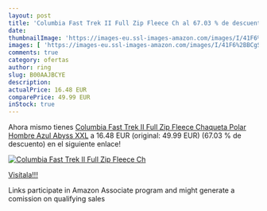 ```yaml
---
layout: post
title: 'Columbia Fast Trek II Full Zip Fleece Ch al 67.03 % de descuento'
date: 
thumbnailImage: 'https://images-eu.ssl-images-amazon.com/images/I/41F6%2BBCgSML._SL200_.jpg'
images: [ 'https://images-eu.ssl-images-amazon.com/images/I/41F6%2BBCgSML._SL200_.jpg' ]
comments: true
category: ofertas
author: ring
slug: B00AAJBCYE
description:
actualPrice: 16.48 EUR
comparePrice: 49.99 EUR
inStock: true
---
```


Ahora mismo tienes [Columbia Fast Trek II Full Zip Fleece Chaqueta Polar  Hombre  Azul  Abyss   XXL](https://www.amazon.es/dp/B00AAJBCYE/?tag=tolees-21) a 16.48 EUR (original: 49.99 EUR) (67.03 %  de descuento) en el siguiente enlace!

[![Columbia Fast Trek II Full Zip Fleece Ch](https://images-eu.ssl-images-amazon.com/images/I/41F6%2BBCgSML._SL200_.jpg)](https://www.amazon.es/dp/B00AAJBCYE/?tag=tolees-21)

[Visítala!!!](https://www.amazon.es/dp/B00AAJBCYE/?tag=tolees-21)

Links participate in Amazon Associate program and might generate a comission on qualifying sales
